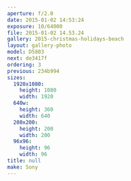 ```yaml
---
aperture: f/2.0
date: 2015-01-02 14:53:24
exposure: 10/64000
file: 2015-01-02 14.53.24
gallery: 2015-christmas-holidays-beach
layout: gallery-photo
model: D5803
next: de3417f
ordering: 3
previous: 234b994
sizes:
  1920x1080:
    height: 1080
    width: 1920
  640w:
    height: 360
    width: 640
  200x200:
    height: 200
    width: 200
  96x96:
    height: 96
    width: 96
title: null
make: Sony
---
```


